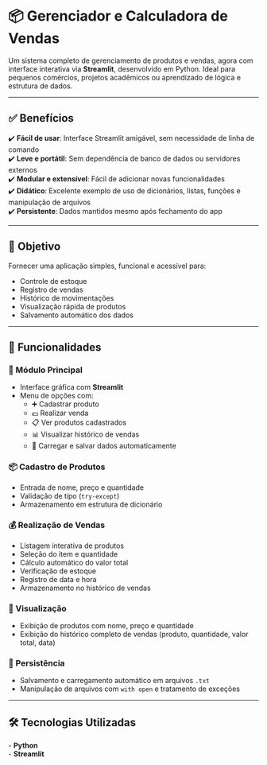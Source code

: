 # 📦 Gerenciador e Calculadora de Vendas

Um sistema completo de gerenciamento de produtos e vendas, agora com interface interativa via **Streamlit**, desenvolvido em Python. Ideal para pequenos comércios, projetos acadêmicos ou aprendizado de lógica e estrutura de dados.

---

## ✅ Benefícios

✔️ **Fácil de usar**: Interface Streamlit amigável, sem necessidade de linha de comando  
✔️ **Leve e portátil**: Sem dependência de banco de dados ou servidores externos  
✔️ **Modular e extensível**: Fácil de adicionar novas funcionalidades  
✔️ **Didático**: Excelente exemplo de uso de dicionários, listas, funções e manipulação de arquivos  
✔️ **Persistente**: Dados mantidos mesmo após fechamento do app  

---

## 🎯 Objetivo

Fornecer uma aplicação simples, funcional e acessível para:

- Controle de estoque
- Registro de vendas
- Histórico de movimentações
- Visualização rápida de produtos
- Salvamento automático dos dados

---

## 🧰 Funcionalidades

### 📌 Módulo Principal

- Interface gráfica com **Streamlit**
- Menu de opções com:
  - ➕ Cadastrar produto
  - 💵 Realizar venda
  - 📋 Ver produtos cadastrados
  - 📊 Visualizar histórico de vendas
  - 💾 Carregar e salvar dados automaticamente

### 📦 Cadastro de Produtos

- Entrada de nome, preço e quantidade
- Validação de tipo (`try-except`)
- Armazenamento em estrutura de dicionário

### 💰 Realização de Vendas

- Listagem interativa de produtos
- Seleção do item e quantidade
- Cálculo automático do valor total
- Verificação de estoque
- Registro de data e hora
- Armazenamento no histórico de vendas

### 📄 Visualização

- Exibição de produtos com nome, preço e quantidade
- Exibição do histórico completo de vendas (produto, quantidade, valor total, data)

### 💽 Persistência

- Salvamento e carregamento automático em arquivos `.txt`
- Manipulação de arquivos com `with open` e tratamento de exceções

---

## 🛠️ Tecnologias Utilizadas

\- **Python**  
\- **Streamlit**

